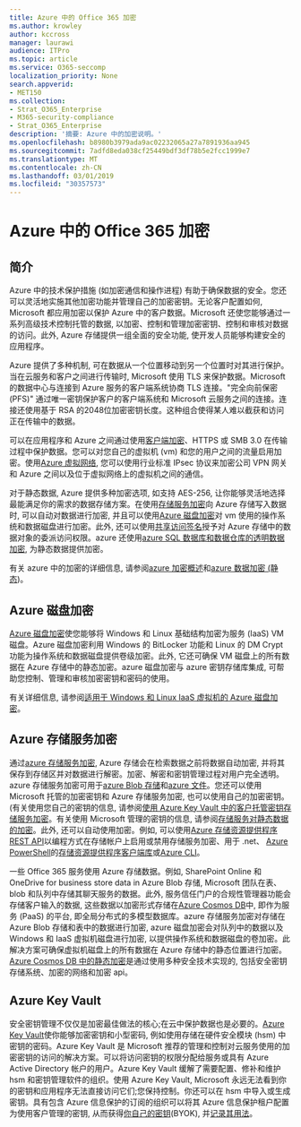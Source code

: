 ```yaml
---
title: Azure 中的 Office 365 加密
ms.author: krowley
author: kccross
manager: laurawi
audience: ITPro
ms.topic: article
ms.service: O365-seccomp
localization_priority: None
search.appverid:
- MET150
ms.collection:
- Strat_O365_Enterprise
- M365-security-compliance
- Strat_O365_Enterprise
description: '摘要: Azure 中的加密说明。'
ms.openlocfilehash: b8980b3979ada9ac02232065a27a7891936aa945
ms.sourcegitcommit: 7adfd8eda038cf25449bdf3df78b5e2fcc1999e7
ms.translationtype: MT
ms.contentlocale: zh-CN
ms.lasthandoff: 03/01/2019
ms.locfileid: "30357573"
---
```

# <a name="office-365-encryption-in-azure"></a>Azure 中的 Office 365 加密

## <a name="introduction"></a>简介

Azure 中的技术保护措施 (如加密通信和操作进程) 有助于确保数据的安全。您还可以灵活地实施其他加密功能并管理自己的加密密钥。无论客户配置如何, Microsoft 都应用加密以保护 Azure 中的客户数据。Microsoft 还使您能够通过一系列高级技术控制托管的数据, 以加密、控制和管理加密密钥、控制和审核对数据的访问。此外, Azure 存储提供一组全面的安全功能, 使开发人员能够构建安全的应用程序。

Azure 提供了多种机制, 可在数据从一个位置移动到另一个位置时对其进行保护。当在云服务和客户之间进行传输时, Microsoft 使用 TLS 来保护数据。Microsoft 的数据中心与连接到 Azure 服务的客户端系统协商 TLS 连接。"完全向前保密 (PFS)" 通过唯一密钥保护客户的客户端系统和 Microsoft 云服务之间的连接。连接还使用基于 RSA 的2048位加密密钥长度。这种组合使得某人难以截获和访问正在传输中的数据。

可以在应用程序和 Azure 之间通过使用[客户端加密](https://docs.microsoft.com/azure/storage/storage-client-side-encryption)、HTTPS 或 SMB 3.0 在传输过程中保护数据。您可以对您自己的虚拟机 (vm) 和您的用户之间的流量启用加密。使用[Azure 虚拟网络](https://azure.microsoft.com/services/virtual-network/), 您可以使用行业标准 IPsec 协议来加密公司 VPN 网关和 Azure 之间以及位于虚拟网络上的虚拟机之间的通信。

对于静态数据, Azure 提供多种加密选项, 如支持 AES-256, 让你能够灵活地选择最能满足你的需求的数据存储方案。在使用[存储服务加密](https://docs.microsoft.com/azure/storage/storage-service-encryption)向 Azure 存储写入数据时, 可以自动对数据进行加密, 并且可以使用[Azure 磁盘加密](https://docs.microsoft.com/azure/security/azure-security-disk-encryption)对 vm 使用的操作系统和数据磁盘进行加密。此外, 还可以使用[共享访问签名](https://docs.microsoft.com/azure/storage/storage-dotnet-shared-access-signature-part-1)授予对 Azure 存储中的数据对象的委派访问权限。azure 还使用[azure SQL 数据库和数据仓库的透明数据加密](https://docs.microsoft.com/sql/relational-databases/security/encryption/transparent-data-encryption-azure-sql), 为静态数据提供加密。

有关 azure 中的加密的详细信息, 请参阅[azure 加密概述](https://docs.microsoft.com/azure/security/security-azure-encryption-overview)和[azure 数据加密 (静态](https://docs.microsoft.com/azure/security/azure-security-encryption-atrest))。

## <a name="azure-disk-encryption"></a>Azure 磁盘加密

[Azure 磁盘加密](https://docs.microsoft.com/azure/security/azure-security-disk-encryption)使您能够将 Windows 和 Linux 基础结构加密为服务 (IaaS) VM 磁盘。Azure 磁盘加密利用 Windows 的 BitLocker 功能和 Linux 的 DM Crypt 功能为操作系统和数据磁盘提供卷级加密。此外, 它还可确保 VM 磁盘上的所有数据在 Azure 存储中的静态加密。azure 磁盘加密与 azure 密钥存储库集成, 可帮助您控制、管理和审核加密密钥和密码的使用。

有关详细信息, 请参阅[适用于 Windows 和 Linux IaaS 虚拟机的 Azure 磁盘加密](https://docs.microsoft.com/azure/security/azure-security-disk-encryption)。

## <a name="azure-storage-service-encryption"></a>Azure 存储服务加密

通过[azure 存储服务加密](https://docs.microsoft.com/azure/storage/storage-service-encryption), Azure 存储会在检索数据之前将数据自动加密, 并将其保存到存储区并对数据进行解密。加密、解密和密钥管理过程对用户完全透明。azure 存储服务加密可用于[azure Blob 存储](https://azure.microsoft.com/services/storage/blobs/)和[azure 文件](https://azure.microsoft.com/services/storage/files/)。您还可以使用 Microsoft 托管的加密密钥和 Azure 存储服务加密, 也可以使用自己的加密密钥。(有关使用您自己的密钥的信息, 请参阅[使用 Azure Key Vault 中的客户托管密钥存储服务加密](https://docs.microsoft.com/azure/storage/common/storage-service-encryption-customer-managed-keys)。有关使用 Microsoft 管理的密钥的信息, 请参阅[存储服务对静态数据的加密](https://docs.microsoft.com/azure/storage/storage-service-encryption)。此外, 还可以自动使用加密。例如, 可以使用[Azure 存储资源提供程序 REST API](https://msdn.microsoft.com/library/azure/mt163683.aspx)以编程方式在存储帐户上启用或禁用存储服务加密、用于 .net、 [Azure PowerShell](https://docs.microsoft.com/powershell/azureps-cmdlets-docs)的[存储资源提供程序客户端库](https://msdn.microsoft.com/library/azure/mt131037.aspx)或[Azure CLI](https://docs.microsoft.com/azure/storage/storage-azure-cli)。

一些 Office 365 服务使用 Azure 存储数据。例如, SharePoint Online 和 OneDrive for business store data in Azure Blob 存储, Microsoft 团队在表、blob 和队列中存储其聊天服务的数据。此外, 服务信任门户的合规性管理器功能会存储客户输入的数据, 这些数据以加密形式存储在[Azure Cosmos DB](https://docs.microsoft.com/azure/cosmos-db/database-encryption-at-rest)中, 即作为服务 (PaaS) 的平台, 即全局分布式的多模型数据库。azure 存储服务加密对存储在 Azure Blob 存储和表中的数据进行加密, azure 磁盘加密会对队列中的数据以及 Windows 和 IaaS 虚拟机磁盘进行加密, 以提供操作系统和数据磁盘的卷加密。此解决方案可确保虚拟机磁盘上的所有数据在 Azure 存储中的静态位置进行加密。[Azure Cosmos DB 中的静态加密](https://docs.microsoft.com/azure/cosmos-db/database-encryption-at-rest)是通过使用多种安全技术实现的, 包括安全密钥存储系统、加密的网络和加密 api。

## <a name="azure-key-vault"></a>Azure Key Vault

安全密钥管理不仅仅是加密最佳做法的核心;在云中保护数据也是必要的。[Azure Key Vault](https://docs.microsoft.com/azure/key-vault/key-vault-whatis)使你能够加密密钥和小型密码, 例如使用存储在硬件安全模块 (hsm) 中密钥的密码。Azure Key Vault 是 Microsoft 推荐的管理和控制对云服务使用的加密密钥的访问的解决方案。可以将访问密钥的权限分配给服务或具有 Azure Active Directory 帐户的用户。Azure Key Vault 缓解了需要配置、修补和维护 hsm 和密钥管理软件的组织。使用 Azure Key Vault, Microsoft 永远无法看到你的密钥和应用程序无法直接访问它们;您保持控制。你还可以在 hsm 中导入或生成密钥。具有包含 Azure 信息保护的订阅的组织可以将其 Azure 信息保护租户配置为使用客户管理的密钥, 从而获得[你自己的密钥](https://docs.microsoft.com/information-protection/plan-design/byok-price-restrictions)(BYOK), 并[记录其用法](https://docs.microsoft.com/information-protection/deploy-use/log-analyze-usage)。

